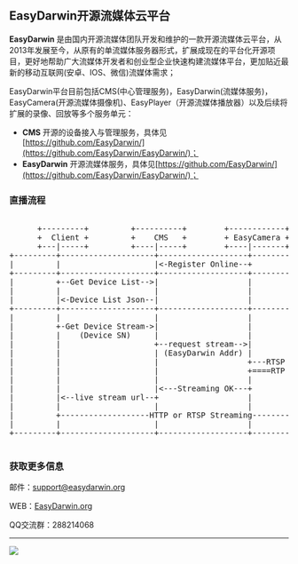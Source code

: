 ## EasyDarwin开源流媒体云平台 ##

**EasyDarwin** 是由国内开源流媒体团队开发和维护的一款开源流媒体云平台，从2013年发展至今，从原有的单流媒体服务器形式，扩展成现在的平台化开源项目，更好地帮助广大流媒体开发者和创业型企业快速构建流媒体平台，更加贴近最新的移动互联网(安卓、IOS、微信)流媒体需求；

EasyDarwin平台目前包括CMS(中心管理服务)，EasyDarwin(流媒体服务)，EasyCamera(开源流媒体摄像机)、EasyPlayer（开源流媒体播放器）以及后续将扩展的录像、回放等多个服务单元：

- **CMS** 开源的设备接入与管理服务，具体见[https://github.com/EasyDarwin/](https://github.com/EasyDarwin/EasyDarwin/)；
- **EasyDarwin** 开源流媒体服务，具体见[https://github.com/EasyDarwin/](https://github.com/EasyDarwin/EasyDarwin/)；


### 直播流程

<pre>

      +---------+         +----------+        +------------+        +------------+
      +  Client +         +    CMS   +        + EasyCamera +        + EasyDarwin +
      +---|-----+         +----|-----+        +----|-------+        +------|-----+
+---------+--------------------+-------------------+-----------------------+---------+
|         |                    |<-Register Online--+                       |         |
+---------+--------------------+-------------------+-----------------------+---------+
|         +--Get Device List-->|                   |                       |         |
|         |                    |                   |                       |         |
|         |<-Device List Json--|                   |                       |         |
+---------+--------------------+-------------------+-----------------------+---------+
|         |                    |                   |                       |         |
|         +-Get Device Stream->|                   |                       |         |
|         |    (Device SN)     |                   |                       |         |
|         |                    +--request stream-->|                       |         |
|         |                    | (EasyDarwin Addr) |                       |         |
|         |                    |                   +---RTSP Stream Push--->|         |
|         |                    |                   +====RTP Streaming=====>|         |
|         |                    |                   |                       |         |
|         |                    |<---Streaming OK---+                       |         |
|         |<--live stream url--+                   |                       |         |
|         |                    |                   |                       |         |
|         +-------------------HTTP or RTSP Streaming---------------------->|         |
|         |                    |                   |                       |         |
+---------+--------------------+-------------------+-----------------------+---------+

</pre>


### 获取更多信息 ###

邮件：[support@easydarwin.org](mailto:support@easydarwin.org) 

WEB：[EasyDarwin.org](http://www.easydarwin.org)

QQ交流群：288214068

---
![](http://www.easydarwin.org/skin/easydarwin/images/wx_qrcode.jpg)